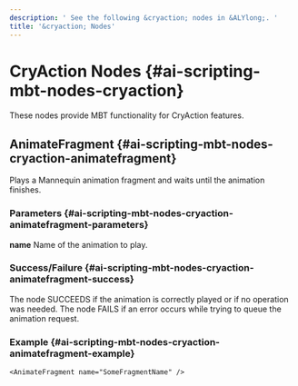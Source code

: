 ```yaml
---
description: ' See the following &cryaction; nodes in &ALYlong;. '
title: '&cryaction; Nodes'
---
```

# CryAction Nodes {#ai-scripting-mbt-nodes-cryaction}

These nodes provide MBT functionality for CryAction features\.

## AnimateFragment {#ai-scripting-mbt-nodes-cryaction-animatefragment}

Plays a Mannequin animation fragment and waits until the animation finishes\.

### Parameters {#ai-scripting-mbt-nodes-cryaction-animatefragment-parameters}

**name**
Name of the animation to play\.

### Success/Failure {#ai-scripting-mbt-nodes-cryaction-animatefragment-success}

The node SUCCEEDS if the animation is correctly played or if no operation was needed\. The node FAILS if an error occurs while trying to queue the animation request\.

### Example {#ai-scripting-mbt-nodes-cryaction-animatefragment-example}

```
<AnimateFragment name="SomeFragmentName" />
```